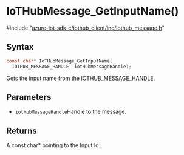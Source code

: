 # IoTHubMessage_GetInputName()

\#include "[azure-iot-sdk-c/iothub_client/inc/iothub_message.h](../iot-c-ref-iothub-message-h.md)"  

## Syntax

```C
const char* IoTHubMessage_GetInputName(
  IOTHUB_MESSAGE_HANDLE  iotHubMessageHandle);
```

Gets the input name from the IOTHUB_MESSAGE_HANDLE.

## Parameters
* `iotHubMessageHandle`Handle to the message.

## Returns
A const char* pointing to the Input Id.

